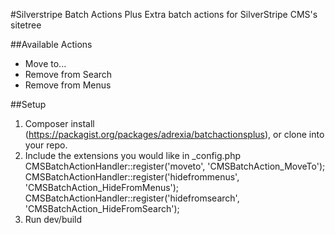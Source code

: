 #Silverstripe Batch Actions Plus
Extra batch actions for SilverStripe CMS's sitetree

##Available Actions
* Move to...
* Remove from Search 
* Remove from Menus 


##Setup
1. Composer install (https://packagist.org/packages/adrexia/batchactionsplus), or clone into your repo.
2. Include the extensions you would like in _config.php
    CMSBatchActionHandler::register('moveto', 'CMSBatchAction_MoveTo');
    CMSBatchActionHandler::register('hidefrommenus', 'CMSBatchAction_HideFromMenus');
    CMSBatchActionHandler::register('hidefromsearch', 'CMSBatchAction_HideFromSearch');
3. Run dev/build
